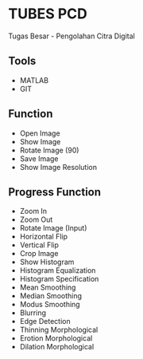# TUBES PCD
Tugas Besar - Pengolahan Citra Digital

## Tools
* MATLAB
* GIT

## Function
* Open Image
* Show Image
* Rotate Image (90)
* Save Image
* Show Image Resolution

## Progress Function
* Zoom In
* Zoom Out
* Rotate Image (Input)
* Horizontal Flip
* Vertical Flip
* Crop Image
* Show Histogram
* Histogram Equalization
* Histogram Specification
* Mean Smoothing
* Median Smoothing
* Modus Smoothing
* Blurring
* Edge Detection
* Thinning Morphological
* Erotion Morphological
* Dilation Morphological
